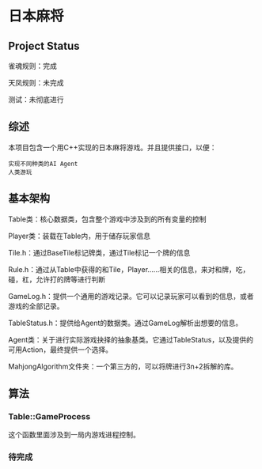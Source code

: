 ﻿# 日本麻将

## Project Status

雀魂规则：完成

天凤规则：未完成

测试：未彻底进行

## 综述

本项目包含一个用C++实现的日本麻将游戏。并且提供接口，以便：
	
	实现不同种类的AI Agent
	人类游玩

## 基本架构

Table类：核心数据类，包含整个游戏中涉及到的所有变量的控制

Player类：装载在Table内，用于储存玩家信息

Tile.h：通过BaseTile标记牌类，通过Tile标记一个牌的信息

Rule.h：通过从Table中获得的和Tile，Player……相关的信息，来对和牌，吃，碰，杠，允许打的牌等进行判断

GameLog.h：提供一个通用的游戏记录。它可以记录玩家可以看到的信息，或者游戏的全部记录。

TableStatus.h：提供给Agent的数据类。通过GameLog解析出想要的信息。

Agent类：关于进行实际游戏抉择的抽象基类。它通过TableStatus，以及提供的可用Action，最终提供一个选择。

MahjongAlgorithm文件夹：一个第三方的，可以将牌进行3n+2拆解的库。

## 算法

### Table::GameProcess

这个函数里面涉及到一局内游戏进程控制。

### 待完成
